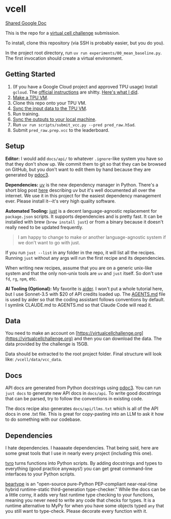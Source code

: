 # vcell

[Shared Google Doc](https://docs.google.com/document/d/1oHJQUAFk9mrhPrLqkglq_e3yufYDEOKCF3VvDT-MHpc/edit?usp=sharing)

This is the repo for a [virtual cell challenge](https://virtualcellchallenge.org) submission.

To install, clone this repository (via SSH is probably easier, but you do you).

In the project root directory, run `uv run experiments/00_mean_baseline.py`.
The first invocation should create a virtual environment.

## Getting Started

1. (If you have a Google Cloud project and approved TPU usage) Install `gcloud`. The [official instructions](https://cloud.google.com/sdk/docs/install) are shitty. [Here's what I did](src/vcell/install-gcloud.md).
2. [Make a TPU VM](src/vcell/make-a-tpu-vm.md).
3. Clone this repo onto your TPU VM.
4. [Sync the input data to the TPU VM](src/vcell/tpu-tricks.md).
5. Run training.
6. [Sync the outputs to your local machine](src/vcell/tpu-tricks.md).
7. Run `uv run scripts/submit_vcc.py --pred pred_raw.h5ad`.
8. Submit `pred_raw.prep.vcc` to the leaderboard.

## Setup

**Editor:**
I would add `docs/api/` to whatever `.ignore`-like system you have so that they don't show up.
We commit them to git so that they can be browsed on GitHub, but you don't want to edit them by hand because they are generated by [pdoc3](https://pdoc3.github.io/pdoc/).

**Dependencies:** [uv](https://docs.astral.sh/uv/) is the new dependency manager in Python.
There's a short blog post [here](https://samuelstevens.me/writing/uv) describing uv but it's well documented all over the internet.
We use it in this project for the easiest dependency management ever.
Please install it--it's very high quality software.

**Automated Tooling:** [just](https://github.com/casey/just) is a decent language-agnostic replacement for `package.json` scripts.
It supports dependencies and is pretty fast.
It can be installed with brew (`brew install just`) or from a binary because it doesn't really need to be updated frequently.

> I am happy to change to make or another language-agnostic system if we don't want to go with just.

If you run `just --list` in any folder in the repo, it will list all the recipes.
Running `just` without any args will run the first recipe and its dependencies.

When writing new recipes, assume that you are on a generic unix-like system and that the only non-unix tools are `uv` and `just` itself.
So don't use `fd`, `rg`, `npm`, etc.

**AI Tooling (Optional):**
My favorite is [aider](https://aider.chat/).
I won't put a whole tutorial here, but I use Sonnet-3.5 with $20 of API credits loaded up.
The [AGENTS.md](AGENTS.md) file is used by aider so that the coding assistant follows conventions by default.
I symlink CLAUDE.md to AGENTS.md so that Claude Code will read it.

## Data

You need to make an account on [https://virtualcellchallenge.org](https://virtualcellchallenge.org) and then you can download the data.
The data provided by the challenge is 15GB.

Data should be extracted to the root project folder. Final structure will look like: `/vcell/data/vcc_data`.

## Docs

API docs are generated from Python docstrings using [pdoc3](https://pdoc3.github.io/pdoc/).
You can run `just docs` to generate new API docs in `docs/api`.
To write good docstrings that can be parsed, try to follow the conventions in existing code.

The docs recipe also generates `docs/api/llms.txt` which is all of the API docs in one .txt file.
This is great for copy-pasting into an LLM to ask it how to do something with our codebase.

## Dependencies

I hate dependencies.
I haaaaate dependencies.
That being said, here are some great tools that I use in nearly every project (including this one).

[tyro](https://brentyi.github.io/tyro/) turns functions into Python scripts.
By adding docstrings and types to everything (good practice anyways!) you can get great command-line interfaces to your Python scripts.

[beartype](https://beartype.readthedocs.io/en/stable/) is an "open-source pure-Python PEP-compliant near-real-time hybrid runtime-static third-generation type-checker."
While the docs can be a little corny, it adds very fast runtime type checking to your functions, meaning you never need to write any code that checks for types.
It is a runtime alternative to MyPy for when you have some objects typed `any` that you still want to type-check.
Please decorate every function with it.
